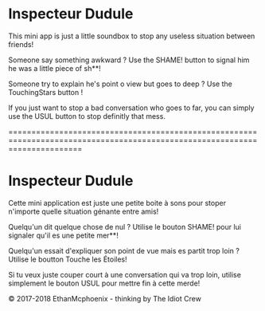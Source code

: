 # Inspecteur Dudule

This mini app is just a little soundbox to stop any useless situation between friends!

Someone say something awkward ? Use the SHAME! button to signal him he was a little piece of sh**!

Someone try to explain he's point o view but goes to deep ? Use the TouchingStars button !

If you just want to stop a bad conversation who goes to far, you can simply use the USUL button to stop definitly that mess.


============================================================================================================================

# Inspecteur Dudule

Cette mini application est juste une petite boite à sons pour stoper n'importe quelle situation génante entre amis!

Quelqu'un dit quelque chose de nul ? Utilise le bouton SHAME! pour lui signaler qu'il es une petite mer**!

Quelqu'un essait d'expliquer son point de vue mais es partit trop loin ? Utilise le boutton Touche les Étoiles!

Si tu veux juste couper court à une conversation qui va trop loin, utilise simplement le bouton USUL pour mettre fin à cette merde!


© 2017-2018 EthanMcphoenix - thinking by The Idiot Crew
